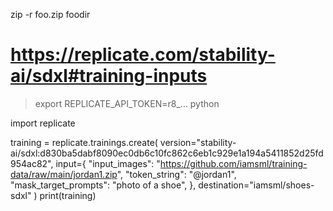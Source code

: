 zip -r foo.zip foodir 

# https://replicate.com/stability-ai/sdxl#training-inputs


> export REPLICATE_API_TOKEN=r8_...
> python

import replicate

training = replicate.trainings.create(
    version="stability-ai/sdxl:d830ba5dabf8090ec0db6c10fc862c6eb1c929e1a194a5411852d25fd954ac82",
    input={
        "input_images": "https://github.com/iamsml/training-data/raw/main/jordan1.zip",
        "token_string": "@jordan1",
        "mask_target_prompts": "photo of a shoe",
    },
    destination="iamsml/shoes-sdxl"
)
print(training)
